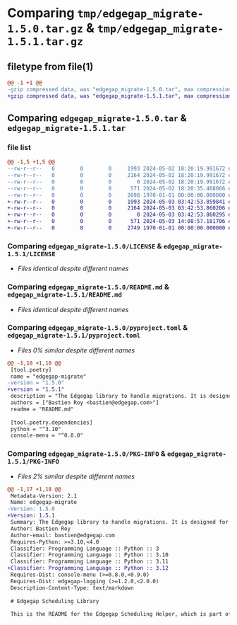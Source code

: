 # Comparing `tmp/edgegap_migrate-1.5.0.tar.gz` & `tmp/edgegap_migrate-1.5.1.tar.gz`

## filetype from file(1)

```diff
@@ -1 +1 @@
-gzip compressed data, was "edgegap_migrate-1.5.0.tar", max compression
+gzip compressed data, was "edgegap_migrate-1.5.1.tar", max compression
```

## Comparing `edgegap_migrate-1.5.0.tar` & `edgegap_migrate-1.5.1.tar`

### file list

```diff
@@ -1,5 +1,5 @@
--rw-r--r--   0        0        0     1993 2024-05-02 18:20:19.991672 edgegap_migrate-1.5.0/LICENSE
--rw-r--r--   0        0        0     2164 2024-05-02 18:20:19.991672 edgegap_migrate-1.5.0/README.md
--rw-r--r--   0        0        0        0 2024-05-02 18:20:19.991672 edgegap_migrate-1.5.0/edgegap_migrate/__init__.py
--rw-r--r--   0        0        0      571 2024-05-02 18:20:35.468066 edgegap_migrate-1.5.0/pyproject.toml
--rw-r--r--   0        0        0     2698 1970-01-01 00:00:00.000000 edgegap_migrate-1.5.0/PKG-INFO
+-rw-r--r--   0        0        0     1993 2024-05-03 03:42:53.859841 edgegap_migrate-1.5.1/LICENSE
+-rw-r--r--   0        0        0     2164 2024-05-03 03:42:53.860206 edgegap_migrate-1.5.1/README.md
+-rw-r--r--   0        0        0        0 2024-05-03 03:42:53.860295 edgegap_migrate-1.5.1/edgegap_migrate/__init__.py
+-rw-r--r--   0        0        0      571 2024-05-03 14:08:57.181706 edgegap_migrate-1.5.1/pyproject.toml
+-rw-r--r--   0        0        0     2749 1970-01-01 00:00:00.000000 edgegap_migrate-1.5.1/PKG-INFO
```

### Comparing `edgegap_migrate-1.5.0/LICENSE` & `edgegap_migrate-1.5.1/LICENSE`

 * *Files identical despite different names*

### Comparing `edgegap_migrate-1.5.0/README.md` & `edgegap_migrate-1.5.1/README.md`

 * *Files identical despite different names*

### Comparing `edgegap_migrate-1.5.0/pyproject.toml` & `edgegap_migrate-1.5.1/pyproject.toml`

 * *Files 0% similar despite different names*

```diff
@@ -1,10 +1,10 @@
 [tool.poetry]
 name = "edgegap-migrate"
-version = "1.5.0"
+version = "1.5.1"
 description = "The Edgegap library to handle migrations. It is designed for use within the Edgegap organization."
 authors = ["Bastien Roy <bastien@edgegap.com>"]
 readme = "README.md"
 
 [tool.poetry.dependencies]
 python = "^3.10"
 console-menu = "^0.8.0"
```

### Comparing `edgegap_migrate-1.5.0/PKG-INFO` & `edgegap_migrate-1.5.1/PKG-INFO`

 * *Files 2% similar despite different names*

```diff
@@ -1,17 +1,18 @@
 Metadata-Version: 2.1
 Name: edgegap-migrate
-Version: 1.5.0
+Version: 1.5.1
 Summary: The Edgegap library to handle migrations. It is designed for use within the Edgegap organization.
 Author: Bastien Roy
 Author-email: bastien@edgegap.com
 Requires-Python: >=3.10,<4.0
 Classifier: Programming Language :: Python :: 3
 Classifier: Programming Language :: Python :: 3.10
 Classifier: Programming Language :: Python :: 3.11
+Classifier: Programming Language :: Python :: 3.12
 Requires-Dist: console-menu (>=0.8.0,<0.9.0)
 Requires-Dist: edgegap-logging (>=1.2.0,<2.0.0)
 Description-Content-Type: text/markdown
 
 # Edgegap Scheduling Library
 
 This is the README for the Edgegap Scheduling Helper, which is part of the Edgegap suite of helpers.
```

